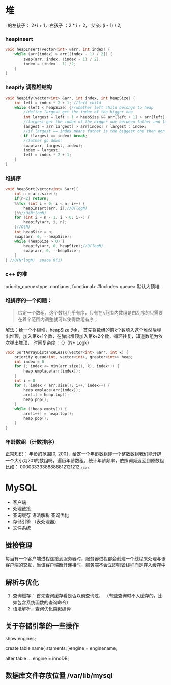 # 堆
i 的左孩子： 2\*i + 1，右孩子 ：2 \* i + 2， 父亲: (i - 1) / 2;
### heapinsert
```c++
void heapInsert(vector<int> &arr, int index) {
	while (arr[index] > arr[(index - 1) / 2]) {
		swap(arr, index, (index - 1) / 2);
		index = (index - 1) /2;
	}
}
```


### heapify 调整堆结构 
```c++ 
void heapify(vector<int> &arr, int index, int heapSize) {
	int left = index * 2 + 1; //left child
	while (left < heapSize) {//whether left child belongs to heap
		//define largest get the index of the bigger one 
		int largest = left + 1 < heapSize && arr[left + 1] > arr[left] ? left + 1 : left;
		//largest get the index of the bigger one between father and largest child
		largest = arr[largest] > arr[index] ? largest : index;
		//if largest == index means father is the biggest one then don't need to move
		if (largest == index) break;
		//father go down;
		swap(arr, largest, index);
		index = largest;
		left = index * 2 + 1;
	}
}
```


### 堆排序

```c++
void heapSort(vector<int> &arr){
	int n = arr.size();
	if(n<2) return;
	%%for (int i = 0; i < n; i++) {
		heapInsert(arr, i);//O(logN)
	}%%//O(N*logN)
	for (int i = n - 1; i > 0; i--) {
		heapify(arr, i, n);
	}//O(N)
	int heapSize = n;
	swap(arr, 0, --heapSize);
	while (heapSize > 0) {
		heapify(arr, 0, heapSize);//O(logN)
		swap(arr, 0, --heapSize);
	}
} //O(N*logN)  space O(1)
```


### c++  的堆
priority_queue<type, contianer, functional>
#Include< queue> 默认大顶堆
### 堆排序的一个问题：
>给定一个数组，这个数组几乎有序，只有在k范围内数组是由乱序的只需要在着个范围内调整就可以使得数组有序；

解法：给一个小根堆，heapSize 为k， 首先将数组的前k个数填入这个堆然后弹出堆顶，加入第k+1个数，在弹出堆顶加入第k+2个数，循环往复，知道数组为依次弹出堆顶，
时间复杂度： O（N* Logk）
```c++
void SortArrayDistanceLessK(vector<int> &arr, int k) {
	priority_queue<int, vector<int>, greater<int>> heap;
	int index = 0
	for (; index <= min(arr.size(), k), index++) {
		heap.emplace(arr[index]);
	}
	int i = 0
	for (; index < arr.size(); i++, index++) {
		heap.emplace(arr[index]);
		arr[i] = heap.top();
		heap.pop();		
	}
	while (!heap.empty()) {
		arr[i++] = heap.top();
		heap.pop();
	}
}
```

### 年龄数组（计数排序）
正常知识： 年龄的范围[0, 200]，给定一个年龄数组即一个整数数组我们能开辟一个大小为201的数组吗，遍历年龄数组，统计年龄频率，依照词频返回到原数组比如： 00003333388888812121212.。。。。



# MySQL
- 客户端
- 处理链接
- 查询缓存 语法解析 查询优化
- 存储引擎 （表处理器）
- 文件系统

## 链接管理
每当有一个客户端进程连接到服务器时，服务器进程都会创建一个线程来处理与该客户端的交互，当该客户端断开连接时，服务端不会立即销毁线程而是存入缓存中

## 解析与优化
1. 查询缓存： 首先查询缓存看是否以前查询过， （有些查询时不入缓存的，比如包含系统函数的查询命令）
2. 语法解析，查询优化类似编译

## 关于存储引擎的一些操作
show engines;

create table name{
	staments;
}engine = enginename;

alter table ... engine = innoDB;

## 数据库文件存放位置 /var/lib/mysql

